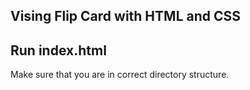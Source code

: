 Vising Flip Card with HTML and CSS 
------------------------------------
Run index.html 
------------------------------------
Make sure that you are in correct directory structure.
